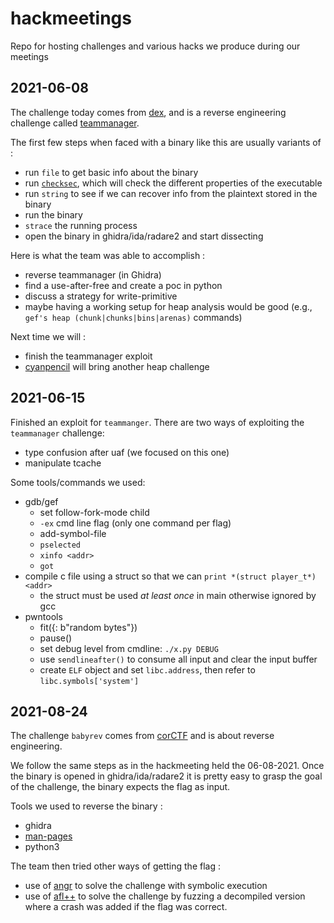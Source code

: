 # hackmeetings
Repo for hosting challenges and various hacks we produce during our meetings

## 2021-06-08

The challenge today comes from [dex](https://github.com/0ddc0de), and is a reverse engineering challenge called [teammanager](./20210608_teammanager).

The first few steps when faced with a binary like this are usually variants of :

 * run `file` to get basic info about the binary
 * run [`checksec`](https://github.com/slimm609/checksec.sh), which will check the different properties of the executable
 * run `string` to see if we can recover info from the plaintext stored in the binary
 * run the binary
 * `strace` the running process
 * open the binary in ghidra/ida/radare2 and start dissecting

Here is what the team was able to accomplish :

 * reverse teammanager (in Ghidra)
 * find a use-after-free and create a poc in python
 * discuss a strategy for write-primitive
 * maybe having a working setup for heap analysis would be good (e.g., `gef's heap (chunk|chunks|bins|arenas)` commands)

Next time we will :
 * finish the teammanager exploit
 * [cyanpencil](https://github.com/cyanpencil) will bring another heap challenge

## 2021-06-15

Finished an exploit for `teammanger`.
There are two ways of exploiting the `teammanager` challenge:

* type confusion after uaf (we focused on this one)
* manipulate tcache

Some tools/commands we used:

* gdb/gef
  * set follow-fork-mode child
  * `-ex` cmd line flag (only one command per flag)
  * add-symbol-file 
  * `pselected`
  * `xinfo <addr>`
  * `got`
* compile c file using a struct so that we can `print *(struct player_t*) <addr>`
  * the struct must be used _at least once_ in main otherwise ignored by gcc
* pwntools
  * fit({<offset>: b"random bytes"})
  * pause()
  * set debug level from cmdline: `./x.py DEBUG`
  * use `sendlineafter()` to consume all input and clear the input buffer
  * create `ELF` object and set `libc.address`, then refer to `libc.symbols['system']`
  
  
## 2021-08-24

The challenge `babyrev` comes from [corCTF](https://2021.cor.team/) and is about reverse engineering.

We follow the same steps as in the hackmeeting held the 06-08-2021.
Once the binary is opened in ghidra/ida/radare2 it is pretty easy to grasp the goal of the challenge, the binary expects the flag as input.

Tools we used to reverse the binary :

  * ghidra
  * [man-pages](https://www.kernel.org/doc/man-pages/)
  * python3

The team then tried other ways of getting the flag :
 * use of [angr](https://angr.io/) to solve the challenge with symbolic execution
 * use of [afl++](https://github.com/AFLplusplus/AFLplusplus) to solve the challenge by fuzzing a decompiled version where a crash was added if the flag was correct.
 
 
